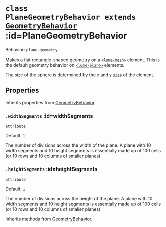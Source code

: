 
# <code>class <b>PlaneGeometryBehavior</b> extends [GeometryBehavior](GeometryBehavior.md)</code> :id=PlaneGeometryBehavior

Behavior: `plane-geometry`

Makes a flat rectangle-shaped geometry on a [`<lume-mesh>`](../../../meshes/Mesh)
element. This is the default geometry behavior on
[`<lume-plane>`](../../../meshes/Plane) elements.

The size of the sphere is determined by the `x` and `y`
[`size`](../../../core/Sizeable#size) of the element.

## Properties

Inherits properties from [GeometryBehavior](GeometryBehavior.md).


### <code>.<b>widthSegments</b></code> :id=widthSegments

`attribute`

Default: `1`

The number of divisions across the width of the plane. A plane with 10
width segments and 10 height segments is essentially made up of 100 cells
(or 10 rows and 10 columns of smaller planes)
        


### <code>.<b>heightSegments</b></code> :id=heightSegments

`attribute`

Default: `1`

The number of divisions across the height of the plane. A plane with 10
width segments and 10 height segments is essentially made up of 100 cells
(or 10 rows and 10 columns of smaller planes)
        



Inherits methods from [GeometryBehavior](GeometryBehavior.md).


        